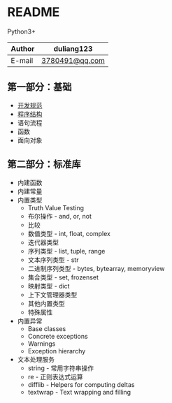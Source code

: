 README
===========================

Python3+

|Author|duliang123|
|---|---
|E-mail|3780491@qq.com


## 第一部分：基础
* [开发规范](book/1.1.md)
* [程序结构](book/1.2.md)
* 语句流程
* 函数
* 面向对象


## 第二部分：标准库
* 内建函数
* 内建常量
* 内置类型
    * Truth Value Testing
    * 布尔操作 - and, or, not
    * 比较
    * 数值类型 - int, float, complex
    * 迭代器类型
    * 序列类型 - list, tuple, range
    * 文本序列类型 - str
    * 二进制序列类型 - bytes, bytearray, memoryview
    * 集合类型 - set, frozenset
    * 映射类型 - dict
    * 上下文管理器类型
    * 其他内置类型
    * 特殊属性
* 内置异常
   * Base classes
   * Concrete exceptions
   * Warnings
   * Exception hierarchy
* 文本处理服务
   * string - 常用字符串操作
   * re - 正则表达式运算
   * difflib - Helpers for computing deltas
   * textwrap - Text wrapping and filling
